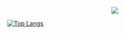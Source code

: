 <div align= "center">
    <img src="https://capsule-render.vercel.app/api?type=waving&color=0:d400f0,100:d60000&height=120&text=Welcome!&animation=&fontColor=ffffff&fontSize=40" />
</div>
    
[![Top Langs](https://github-readme-stats.vercel.app/api/top-langs/?username=woduq1414&layout=compact)](https://github.com/anuraghazra/github-readme-stats)
